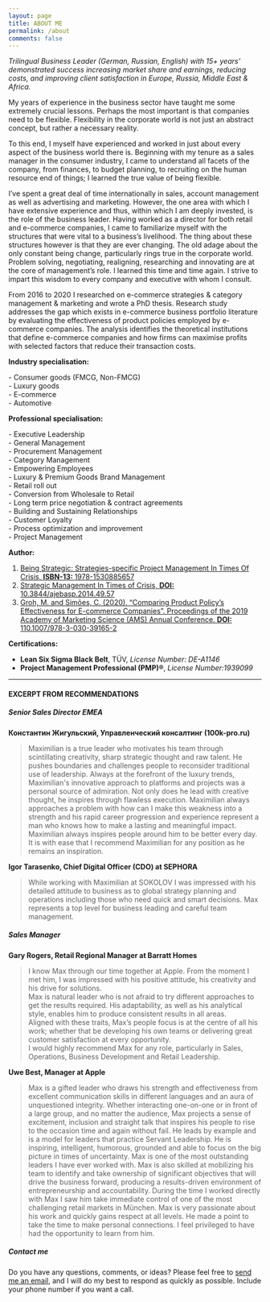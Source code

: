 ```yaml
---
layout: page
title: ABOUT ME
permalink: /about
comments: false
---
```


<div class="row justify-content-between">
<div class="col-md-8 pr-5">

<p><em>Trilingual Business Leader (German, Russian, English) with 15+ years’ demonstrated success increasing market share and earnings, reducing costs, and improving client satisfaction in Europe, Russia, Middle East &amp; Africa.</em></p>

<p>My years of experience in the business sector have taught me some extremely crucial lessons. Perhaps the most important is that companies need to be flexible. Flexibility in the corporate world is not just an abstract concept, but rather a necessary reality.</p>

<p>To this end, I myself have experienced and worked in just about every aspect of the business world there is. Beginning with my tenure as a sales manager in the consumer industry, I came to understand all facets of the company, from finances, to budget planning, to recruiting on the human resource end of things; I learned the true value of being flexible.</p>

<p>I’ve spent a great deal of time internationally in sales, account management as well as advertising and marketing. However, the one area with which I have extensive experience and thus, within which I am deeply invested, is the role of the business leader. Having worked as a director for both retail and e-commerce companies, I came to familiarize myself with the structures that were vital to a business’s livelihood. The thing about these structures however is that they are ever changing. The old adage about the only constant being change, particularly rings true in the corporate world. Problem solving, negotiating, realigning, researching and innovating are at the core of management’s role. I learned this time and time again. I strive to impart this wisdom to every company and executive with whom I consult.</p>

<p>
From 2016 to 2020 I researched on e-commerce strategies & category management & marketing and wrote a PhD thesis. Research study addresses the gap which exists in e-commerce business portfolio literature by evaluating the effectiveness of product policies employed by e-commerce companies. The analysis identifies the theoretical institutions that define e-commerce companies and how firms can maximise profits with selected factors that reduce their transaction costs. 
</p>

<p><strong>Industry specialisation:</strong></p>
<p>- Consumer goods (FMCG, Non-FMCG)<br/>- Luxury goods<br/>- E-commerce<br/>- Automotive</p>

<p><strong>Professional specialisation:</strong></p>
<p>- Executive Leadership<br />
- General Management<br />
- Procurement Management<br />
- Category Management<br />
- Empowering Employees<br />
- Luxury &amp; Premium Goods Brand Management<br />
- Retail roll out<br />
- Conversion from Wholesale to Retail<br />
- Long term price negotiation &amp; contract agreements<br />
- Building and Sustaining Relationships<br />
- Customer Loyalty<br />
- Process optimization and improvement<br />
- Project Management</p>

<p><strong>Author:</strong></p>
<ol>
<li><a href="{{ site.baseurl }}/book/">Being Strategic: Strategies-specific Project Management In Times Of Crisis, <strong>ISBN-13: </strong>1978-1530885657 </a></li>
<li><a href="http://thescipub.com/pdf/10.3844/ajebasp.2014.49.57">Strategic Management In Times of Crisis, <strong>DOI: </strong>10.3844/ajebasp.2014.49.57</a></li>
<li><a href="https://www.springer.com/gp/book/9783030391645">Groh, M. and Simões, C. (2020). “Comparing Product Policy’s Effectiveness for E-commerce Companies”. Proceedings of the 2019 Academy of Marketing Science (AMS) Annual Conference.  <strong>DOI: </strong>110.1007/978-3-030-39165-2</a></li>
</ol>

<p><strong>Certifications:</strong></p>
<ul>
<li><strong>Lean Six Sigma Black Belt</strong>,  TÜV, <em>License Number: DE-A1146</em></li>
<li><strong>Project Management Professional (PMP)®</strong>, <em>License Number:1939099</em></li>
</ul>

<hr>

<h4 class="title">EXCERPT FROM RECOMMENDATIONS</h4>

<h5>Senior Sales Director EMEA</h5>

<p><strong>Константин Жигульский, Управленческий консалтинг (100k-pro.ru)</strong></p>
<blockquote>Maximilian is a true leader who motivates his team through scintillating creativity, sharp strategic thought and raw talent. He pushes boundaries and challenges people to reconsider traditional use of leadership. Always at the forefront of the luxury trends, Maximilian's innovative approach to platforms and projects was a personal source of admiration. Not only does he lead with creative thought, he inspires through flawless execution.
Maximilian always approaches a problem with how can I make this weakness into a strength and his rapid career progression and experience represent a man who knows how to make a lasting and meaningful impact. Maximilian always inspires people around him to be better every day.
It is with ease that I recommend Maximilian for any position as he remains an inspiration.
</blockquote> 

<p><strong>Igor Tarasenko, Chief Digital Officer (CDO) at SEPHORA</strong></p>
<blockquote>
While working with Maximilian at SOKOLOV I was impressed with his detailed attitude to business as to global strategy planning and operations including those who need quick and smart decisions. Max represents a top level for business leading and careful team management.
</blockquote> 

<h5>Sales Manager</h5>

<p><strong>Gary Rogers, Retail Regional Manager at Barratt Homes</strong></p>
<blockquote>
I know Max through our time together at Apple. From the moment I met him, I was impressed with his positive attitude, his creativity and his drive for solutions.<br />Max is natural leader who is not afraid to try different approaches to get the results required. His adaptability, as well as his analytical style, enables him to produce consistent results in all areas.<br />Aligned with these traits, Max’s people focus is at the centre of all his work; whether that be developing his own teams or delivering great customer satisfaction at every opportunity.<br />I would highly recommend Max for any role, particularly in Sales, Operations, Business Development and Retail Leadership.
</blockquote> 

<p><strong>Uwe Best, Manager at Apple</strong></p>
<blockquote>
Max is a gifted leader who draws his strength and effectiveness from excellent communication skills in different languages and an aura of unquestioned integrity. Whether interacting one-on-one or in front of a large group, and no matter the audience, Max projects a sense of excitement, inclusion and straight talk that inspires his people to rise to the occasion time and again without fail. He leads by example and is a model for leaders that practice Servant Leadership. He is inspiring, intelligent, humorous, grounded and able to focus on the big picture in times of uncertainty. Max is one of the most outstanding leaders I have ever worked with. Max is also skilled at mobilizing his team to identify and take ownership of significant objectives that will drive the business forward, producing a results-driven environment of entrepreneurship and accountability. During the time I worked directly with Max I saw him take immediate control of one of the most challenging retail markets in München. Max is very passionate about his work and quickly gains respect at all levels. He made a point to take the time to make personal connections. I feel privileged to have had the opportunity to learn from him.
</blockquote> 

</div>

<div class="col-md-4">

<div class="sticky-top sticky-top-80">
<h5>Contact me</h5>
<p>Do you have any questions, comments, or ideas? Please feel free to <a href="#" onclick="d='mgroh.eu'; u='contact'; prompt('Copy address to clipboard',u+'@'+d); return false" title="Click here to send me email"> send me an email</a>, and I will do my best to respond as quickly as possible. Include your phone number if you want a call.</p>

</div>
</div>
</div>
